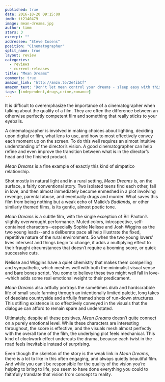 ```yaml
---
published: true
date: 2016-10-20 09:15:00
imdb: tt2140479
image: mean-dreams.jpg
author: timm
stars: 3
excerpt: ""
addressee: "Steve Cosens"
position: "Cinematographer"
split_name: true
layout: review
categories: 
  - reviews
  - current-releases
title: "Mean Dreams"
comments: true
amazon_link: "http://amzn.to/2e4ibCf"
amazon_text: "Don't let mean control your dreams - sleep easy with this!"
tags: [independent,drugs,crime,romance]
---
```

It is difficult to overemphasize the importance of a cinematographer when talking about the quality of a film. They are often the difference between an otherwise perfectly competent film and something that really sticks to your eyeballs. 

A cinematographer is involved in making choices about lighting, deciding upon digital or film, what lens to use, and how to most effectively convey each moment up on the screen. To do this well requires an almost intuitive understanding of the director’s vision. A good cinematographer can help refine and even improve the transition between what is in the director’s head and the finished product.

_Mean Dreams_ is a fine example of exactly this kind of simpatico relationship. 

Shot mostly in natural light and in a rural setting, _Mean Dreams_ is, on the surface, a fairly conventional story. Two isolated teens find each other, fall in love, and then almost immediately become enmeshed in a plot involving revenge, parental abuse, and eventually drugs and murder. What saves this film from being nothing but a weak echo of Malick’s _Badlands,_ or other similarly themed films, is its gentle, almost poetic tone. 

_Mean Dreams_ is a subtle film, with the single exception of Bill Paxton’s slightly overwrought performance. Muted colors, introspective, self-contained characters--especially Sophie Nelisse and Josh Wiggins as the two young leads--and a deliberate pace all help illustrate the fixed, repetitive nature of the rural environment. So when the two young lovers’ lives intersect and things begin to change, it adds a multiplying effect to their fraught circumstances that doesn’t require a booming score, or quick successive cuts.

Nelisse and Wiggins have a quiet chemistry that makes them compelling and sympathetic, which meshes well with both the minimalist visual sense and bare bones script. You come to believe these two might well fall in love--which adds some real emotional weight to their predicament.

_Mean Dreams_ also artfully portrays the sometimes drab and hardscrabble life of small scale farming through an intentionally limited palette, long takes of desolate countryside and artfully framed shots of run-down structures. This stifling existence is so effectively conveyed in the visuals that the dialogue can afford to remain spare and understated.

Ultimately, despite all these positives, _Mean Dreams_ doesn’t quite connect on a purely emotional level. While these characters are interesting throughout, the score is effective, and the visuals mesh almost perfectly with the overall tone of the film, the underlying plot feels mechanical. This kind of clockwork effect undercuts the drama, because each twist in the road feels inevitable instead of surprising. 

Even though the skeleton of the story is the weak link in _Mean Dreams_, there is a lot to like in this often engaging, and always quietly beautiful film. And while you can’t be responsible for the quality of the vision you’re helping to bring to life, you seem to have done everything you could to faithfully translate that vision from concept to reality.